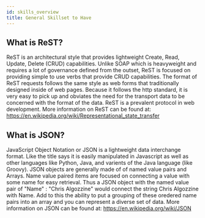 ```yaml
---
id: skills_overview
title: General Skillset to Have
---
```


## What is ReST?

ReST is an architectural style that provides lightweight Create, Read, Update, Delete (CRUD) capabilities. Unlike SOAP which is heavyweight and requires a lot of governance defined from the outset, ReST is focused on providing simple to use verbs that provide CRUD capabilities. The format of ReST requests follows the same style as web forms that traditionally designed inside of web pages. Because it follows the http standard, it is very easy to pick up and obviates the need for the transport data to be concerned with the format of the data. ReST is a prevalent protocol in web development. More information on ReST can be found at: https://en.wikipedia.org/wiki/Representational_state_transfer

## What is JSON?

JavaScript Object Notation or JSON is a lightweight data interchange format. Like the title says it is easily manipulated in Javascript as well as other languages like Python, Java, and varients of the Java language (like Groovy). JSON objects are generally made of of named value pairs and Arrays. Name value paired items are focused on connecting a value with some name for easy retrieval. Thus a JSON object with the named value pair of "Name" : "Chris Algozzine" would connect the string Chris Algozzine with Name. Add to this the ability to put a grouping of these oredered name pairs into an array and you can represent a diverse set of data. More information on JSON can be found at: https://en.wikipedia.org/wiki/JSON